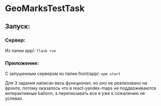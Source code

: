 # GeoMarksTestTask

## Запуск:

### Сервер:

Из папки app/:
`flask run`

### Приложение:

С запушенным сервером из папки front/app/:
`npm start`

Для 3 задания написан весь функционал, но оно не реализовано на фронте, потому оказалось что в react-yandex-maps не поддерживаются интерактивные balloon, а переписывать все я уже к сожалению не успевал.
